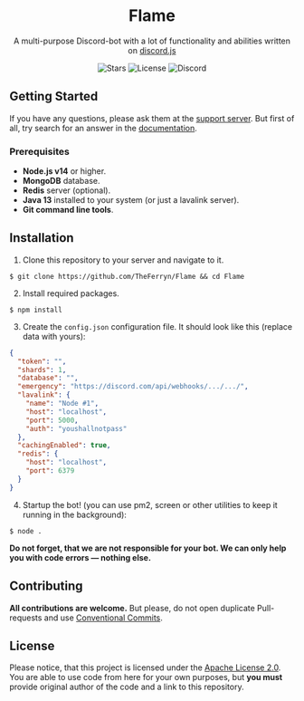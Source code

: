 <div align="center">
  <h1>Flame</h1>
  <p>A multi-purpose Discord-bot with a lot of functionality and abilities written on <a href="https://github.com/discordjs/discord.js">discord.js</a></p>
  
  ![Stars](https://img.shields.io/github/stars/TheFerryn/Flame?color=333&logo=github&style=for-the-badge)
  ![License](https://img.shields.io/github/license/TheFerryn/Flame?color=333&logo=github&style=for-the-badge)
  ![Discord](https://img.shields.io/discord/785088147721027585?color=7289DA&label=Discord&logo=discord&style=for-the-badge)
</div>

## Getting Started
If you have any questions, please ask them at the [support server](https://discord.gg/7FUJPRCsw8). But first of all, try search for an answer in the [documentation](https://docs.flamebot.ru).
### Prerequisites
- **Node.js v14** or higher.
- **MongoDB** database.
- **Redis** server (optional).
- **Java 13** installed to your system (or just a lavalink server).
- **Git command line tools**.

## Installation
1. Clone this repository to your server and navigate to it.
```
$ git clone https://github.com/TheFerryn/Flame && cd Flame
```
2. Install required packages.
```
$ npm install
```
3. Create the `config.json` configuration file. It should look like this (replace data with yours):
```json
{
  "token": "",
  "shards": 1,
  "database": "",
  "emergency": "https://discord.com/api/webhooks/.../.../",
  "lavalink": {
    "name": "Node #1",
    "host": "localhost",
    "port": 5000,
    "auth": "youshallnotpass"
  },
  "cachingEnabled": true,
  "redis": {
    "host": "localhost",
    "port": 6379
  }
}
```
4. Startup the bot! (you can use pm2, screen or other utilities to keep it running in the background):
```
$ node .
```

**Do not forget, that we are not responsible for your bot. We can only help you with code errors — nothing else.**

## Contributing
**All contributions are welcome.** But please, do not open duplicate Pull-requests and use [Conventional Commits](https://www.conventionalcommits.org).

## License
Please notice, that this project is licensed under the [Apache License 2.0](https://github.com/TheFerryn/Flame/blob/main/LICENSE.md). You are able to use code from here for your own purposes, but **you must** provide original author of the code and a link to this repository.
